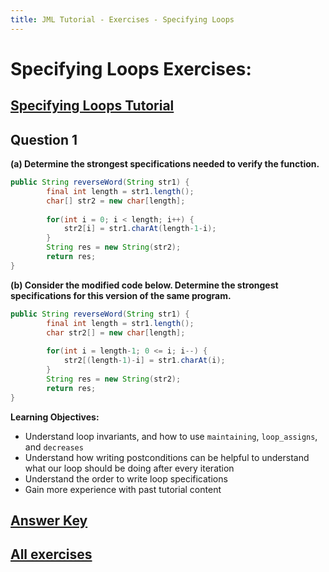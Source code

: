 ```yaml
---
title: JML Tutorial - Exercises - Specifying Loops
---
```

# Specifying Loops Exercises:
## [Specifying Loops Tutorial](https://www.openjml.org/tutorial/Loops)

## **Question 1**
**(a) Determine the strongest specifications needed to verify the function.**
```Java
public String reverseWord(String str1) {
        final int length = str1.length();
        char[] str2 = new char[length];
		
        for(int i = 0; i < length; i++) {
            str2[i] = str1.charAt(length-1-i);
        }
        String res = new String(str2);
        return res;
}
```
**(b) Consider the modified code below. Determine the strongest specifications for this version of the same program.**
```Java
public String reverseWord(String str1) {
        final int length = str1.length();
        char str2[] = new char[length];
		
        for(int i = length-1; 0 <= i; i--) {
            str2[(length-1)-i] = str1.charAt(i);
        }
        String res = new String(str2);
        return res;
}
```
**Learning Objectives:**
+ Understand loop invariants, and how to use `maintaining`, `loop_assigns`, and `decreases`
+ Understand how writing postconditions can be helpful to understand what our loop should be doing after every iteration
+ Understand the order to write loop specifications
+ Gain more experience with past tutorial content  

## **[Answer Key](SpecifyingLoopsExKey.md)**
## **[All exercises](https://www.openjml.org/tutorial/exercises/exercises)**
